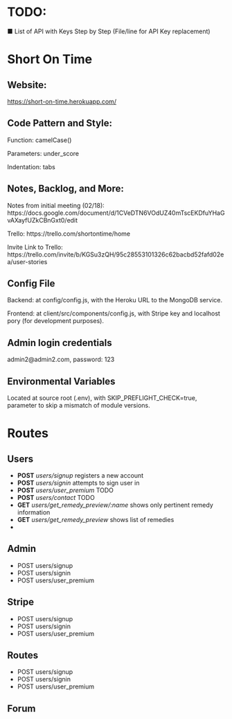 # TODO:
■ List of API with Keys Step by Step (File/line for API Key replacement)

# Short On Time
## Website:
https://short-on-time.herokuapp.com/

## Code Pattern and Style:
<p>Function: camelCase()
<p>Parameters: under_score
<p>Indentation: tabs

## Notes, Backlog, and More:
<p>Notes from initial meeting (02/18): https://docs.google.com/document/d/1CVeDTN6VOdUZ40mTscEKDfuYHaGvAXayfUZkCBnGxt0/edit
<p>Trello: https://trello.com/shortontime/home
<p>Invite Link to Trello: https://trello.com/invite/b/KGSu3zQH/95c28553101326c62bacbd52fafd02ea/user-stories

## Config File
<p>Backend: at config/config.js, with the Heroku URL to the MongoDB service.
<p>Frontend: at client/src/components/config.js, with Stripe key and localhost pory (for development purposes).

## Admin login credentials
<p>admin2@admin2.com, password: 123

## Environmental Variables
<p>Located at source root (.env), with SKIP_PREFLIGHT_CHECK=true, parameter to skip a mismatch of module versions.

# Routes
## Users
 - **POST** *users/signup* registers a new account
 - **POST** *users/signin* attempts to sign user in
 - **POST** *users/user_premium* TODO
 - **POST** *users/contact* TODO
 - **GET** *users/get_remedy_preview/:name* shows only pertinent remedy information
 - **GET** *users/get_remedy_preview* shows list of remedies
 - 

## Admin
<ul>
  <li>POST users/signup</li>
  <li>POST users/signin</li>
	<li>POST users/user_premium</li>
</ul>

## Stripe
<ul>
  <li>POST users/signup</li>
  <li>POST users/signin</li>
	<li>POST users/user_premium</li>
</ul>

## Routes
<ul>
  <li>POST users/signup</li>
  <li>POST users/signin</li>
	<li>POST users/user_premium</li>
</ul>

## Forum